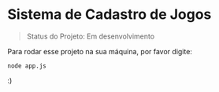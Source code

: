 <h1> Sistema de Cadastro de Jogos </h1>

> Status do Projeto: Em desenvolvimento

Para rodar esse projeto na sua máquina, por favor digite:
```
node app.js
```

:)
